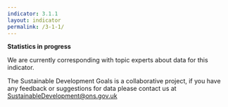 ```yaml
---
indicator: 3.1.1
layout: indicator
permalink: /3-1-1/
---
```

**Statistics in progress**                   

We are currently corresponding with topic experts about data for this indicator. 

The Sustainable Development Goals is a collaborative project, if you have any feedback or suggestions for data please contact us at <SustainableDevelopment@ons.gov.uk>
